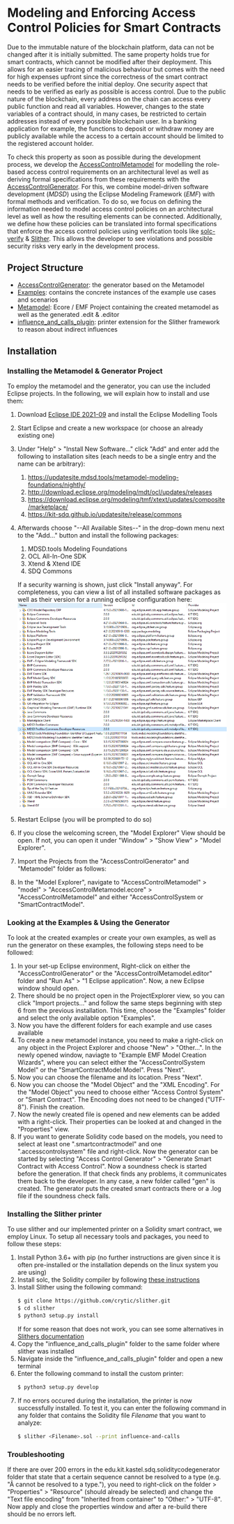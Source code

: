 # Modeling and Enforcing Access Control Policies for Smart Contracts

Due to the immutable nature of the blockchain platform, data can not be changed after it is initially submitted. 
The same property holds true for smart contracts, which cannot be modified after their deployment. 
This allows for an easier tracing of malicious behaviour but comes with the need for high expenses upfront since the correctness of the smart contract needs to be verified before the initial deploy.
One security aspect that needs to be verified as early as possible is access control. 
Due to the public nature of the blockchain, every address on the chain can access every public function and read all variables. 
However, changes to the state variables of a contract should, in many cases, be restricted to certain addresses instead of every possible blockchain user. 
In a banking application for example, the functions to deposit or withdraw money are publicly available while the access to a certain account should be limited to the registered account holder.

To check this property as soon as possible during the development process, we develop the [AccessControlMetamodel](https://github.com/KASTEL-CSSDA/SolidityAccessControlEnforcement/tree/main/Metamodel) for modelling the role-based access control requirements on an architectural level as well as deriving formal specifications from these requirements with the [AccessControlGenerator](https://github.com/KASTEL-CSSDA/SolidityAccessControlEnforcement/tree/main/AccessControlGenerator). 
For this, we combine model-driven software development (*MDSD*) using the Eclipse Modeling Framework (*EMF*) with formal methods and verification.
To do so, we focus on defining the information needed to model access control policies on an architectural level as well as how the resulting elements can be connected.
Additionally, we define how these policies can be translated into formal specifications that enforce the access control policies using verification tools like [solc-verify](https://github.com/SRI-CSL/solidity) & [Slither](https://github.com/crytic/slither).
This allows the developer to see violations and possible security risks very early in the development process.

## Project Structure

- [AccessControlGenerator](https://github.com/KASTEL-CSSDA/SolidityAccessControlEnforcement/tree/main/AccessControlGenerator): the generator based on the Metamodel
- [Examples](https://github.com/KASTEL-CSSDA/SolidityAccessControlEnforcement/tree/main/Examples): contains the concrete instances of the example use cases and scenarios
- [Metamodel](https://github.com/KASTEL-CSSDA/SolidityAccessControlEnforcement/tree/main/Metamodel): Ecore / EMF Project containing the created metamodel as well as the generated .edit & .editor
- [influence_and_calls_plugin](https://github.com/KASTEL-CSSDA/SolidityAccessControlEnforcement/tree/main/influence_and_calls_plugin): printer extension for the Slither framework to reason about indirect influences

## Installation

### Installing the Metamodel & Generator Project

To employ the metamodel and the generator, you can use the included Eclipse projects. In the following, we will explain how to install and use them:

1. Download [Eclipse IDE 2021-09](https://www.eclipse.org/downloads/) and install the Eclipse Modelling Tools
2. Start Eclipse and create a new workspace (or choose an already existing one)
3. Under "Help" > "Install New Software..." click "Add" and enter add the following to installation sites (each needs to be a single entry and the name can be arbitrary):
	1. https://updatesite.mdsd.tools/metamodel-modeling-foundations/nightly/
	2. http://download.eclipse.org/modeling/mdt/ocl/updates/releases
	3. https://download.eclipse.org/modeling/tmf/xtext/updates/composite/marketplace/
	4. https://kit-sdq.github.io/updatesite/release/commons
4. Afterwards choose "--All Available Sites--" in the drop-down menu next to the "Add..." button and install the following packages:
	1. MDSD.tools Modeling Foundations
	2. OCL All-In-One SDK
	3. Xtend & Xtend IDE
    4. SDQ Commons
	
	If a security warning is shown, just click "Install anyway". For completeness, you can view a list of all installed software packages as well as their version for a running eclipse configuration here: ![Needed projects](/NeededInstalls.png)
5. Restart Eclipse (you will be prompted to do so)
6. If you close the welcoming screen, the "Model Explorer" View should be open. If not, you can open it under "Window" > "Show View" > "Model Explorer".
7. Import the Projects from the "AccessControlGenerator" and "Metamodel" folder as follows: 
8. In the "Model Explorer", navigate to "AccessControlMetamodel" > "model" > "AccessControlMetamodel.ecore" > "AccessControlMetamodel" and either "AccessControlSystem or "SmartContractModel".

### Looking at the Examples & Using the Generator

To look at the created examples or create your own examples, as well as run the generator on these examples, the following steps need to be followed:

1. In your set-up Eclipse environment, Right-click on either the "AccessControlGenerator" or the "AccessControlMetamodel.editor" folder and "Run As" > "1 Eclipse application". Now, a new Eclipse window should open.
2. There should be no project open in the ProjectExplorer view, so you can click "Import projects..." and follow the same steps beginning with step 6 from the previous installation. This time, choose the "Examples" folder and select the only available option "Examples".
3. Now you have the different folders for each example and use cases available
4. To create a new metamodel instance, you need to make a right-click on any object in the Project Explorer and choose "New" > "Other...". In the newly opened window, naviagte to "Example EMF Model Creation Wizards", where you can select either the "AccessControlSystem Model" or the "SmartContractModel Model". Press "Next".
5. Now you can choose the filename and its location. Press "Next".
6. Now you can choose the "Model Object" and the "XML Encoding". For the "Model Object" you need to choose either "Access Control System" or "Smart Contract". The Encoding does not need to be changed ("UTF-8"). Finish the creation.
7. Now the newly created file is opened and new elements can be added with a right-click. Their properties can be looked at and changed in the "Properties" view.
8. If you want to generate Solidity code based on the models, you need to select at least one ".smartcontractmodel" and one ".accesscontrolsystem" file and right-click. Now the generator can be started by selecting "Access Control Generator" > "Generate Smart Contract with Access Control". Now a soundness check is started before the generation. If that check finds any problems, it communicates them back to the developer. In any case, a new folder called "gen" is created. The generator puts the created smart contracts there or a .log file if the soundness check fails.

### Installing the Slither printer

To use slither and our implemented printer on a Solidity smart contract, we employ Linux. To setup all necessary tools and packages, you need to follow these steps:
1. Install Python 3.6+ with pip (no further instructions are given since it is often pre-installed or the installation depends on the linux system you are using)
2. Install solc, the Solidity compiler by following [these instructions](https://docs.soliditylang.org/en/latest/installing-solidity.html\#building-from-source)
3. Install Slither using the following command:
    ```Bash
	$ git clone https://github.com/crytic/slither.git
	$ cd slither
	$ python3 setup.py install
    ```
    If for some reason that does not work, you can see some alternatives in [Slithers documentation](https://github.com/crytic/slither\#how-to-install)
4. Copy the "influence_and_calls_plugin" folder to the same folder where slither was installed
5. Navigate inside the "influence_and_calls_plugin" folder and open a new terminal
6. Enter the following command to install the custom printer:
    ```Bash
	$ python3 setup.py develop
    ```
7. If no errors occured during the installation, the printer is now successfully installed. To test it, you can enter the following command in any folder that contains the Solidity file *Filename* that you want to analyze:
    ```Bash
	$ slither <Filename>.sol --print influence-and-calls
    ```

### Troubleshooting

If there are over 200 errors in the edu.kit.kastel.sdq.soliditycodegenerator folder that state that a certain sequence cannot be resolved to a type (e.g. "Â cannot be resolved to a type."), you need to right-click on the folder > "Properties" > "Resource" (should already be selected) and change the "Text file encoding" from "Inherited from container" to "Other:" > "UTF-8". Now apply and close the properties window and after a re-build there should be no errors left.

